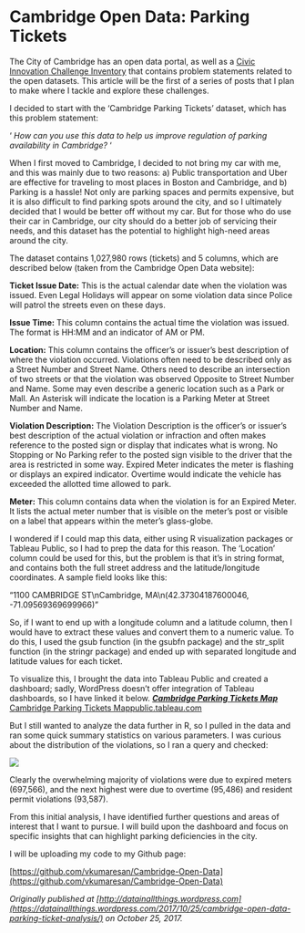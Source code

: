 
# Cambridge Open Data: Parking Tickets



The City of Cambridge has an open data portal, as well as a [Civic Innovation Challenge Inventory](https://data.cambridgema.gov/General-Government/Civic-Innovation-Challenge-Inventory/x96z-hdnh/data) that contains problem statements related to the open datasets. This article will be the first of a series of posts that I plan to make where I tackle and explore these challenges.

I decided to start with the ‘Cambridge Parking Tickets’ dataset, which has this problem statement:

‘ *How can you use this data to help us improve regulation of parking availability in Cambridge?* ‘

When I first moved to Cambridge, I decided to not bring my car with me, and this was mainly due to two reasons: a) Public transportation and Uber are effective for traveling to most places in Boston and Cambridge, and b) Parking is a hassle! Not only are parking spaces and permits expensive, but it is also difficult to find parking spots around the city, and so I ultimately decided that I would be better off without my car. But for those who do use their car in Cambridge, our city should do a better job of servicing their needs, and this dataset has the potential to highlight high-need areas around the city.

The dataset contains 1,027,980 rows (tickets) and 5 columns, which are described below (taken from the Cambridge Open Data website):

**Ticket Issue Date:** This is the actual calendar date when the violation was issued. Even Legal Holidays will appear on some violation data since Police will patrol the streets even on these days.

**Issue Time:** This column contains the actual time the violation was issued. The format is HH:MM and an indicator of AM or PM.

**Location:** This column contains the officer’s or issuer’s best description of where the violation occurred. Violations often need to be described only as a Street Number and Street Name. Others need to describe an intersection of two streets or that the violation was observed Opposite to Street Number and Name. Some may even describe a generic location such as a Park or Mall. An Asterisk will indicate the location is a Parking Meter at Street Number and Name.

**Violation Description:** The Violation Description is the officer’s or issuer’s best description of the actual violation or infraction and often makes reference to the posted sign or display that indicates what is wrong. No Stopping or No Parking refer to the posted sign visible to the driver that the area is restricted in some way. Expired Meter indicates the meter is flashing or displays an expired indicator. Overtime would indicate the vehicle has exceeded the allotted time allowed to park.

**Meter:** This column contains data when the violation is for an Expired Meter. It lists the actual meter number that is visible on the meter’s post or visible on a label that appears within the meter’s glass-globe.

I wondered if I could map this data, either using R visualization packages or Tableau Public, so I had to prep the data for this reason. The ‘Location’ column could be used for this, but the problem is that it’s in string format, and contains both the full street address and the latitude/longitude coordinates. A sample field looks like this:

“1100 CAMBRIDGE ST\nCambridge, MA\n(42.37304187600046, -71.09569369699966)”

So, if I want to end up with a longitude column and a latitude column, then I would have to extract these values and convert them to a numeric value. To do this, I used the gsub function (in the gsubfn package) and the str_split function (in the stringr package) and ended up with separated longitude and latitude values for each ticket.

To visualize this, I brought the data into Tableau Public and created a dashboard; sadly, WordPress doesn’t offer integration of Tableau dashboards, so I have linked it below.
[***Cambridge Parking Tickets Map***
Cambridge Parking Tickets Mappublic.tableau.com](https://public.tableau.com/views/CambridgeParkingTicketsMap/Map?:showVizHome=no&:embed=true)

But I still wanted to analyze the data further in R, so I pulled in the data and ran some quick summary statistics on various parameters. I was curious about the distribution of the violations, so I ran a query and checked:

![](https://cdn-images-1.medium.com/max/2000/0*-yUGGaEeRYD932zr)

Clearly the overwhelming majority of violations were due to expired meters (697,566), and the next highest were due to overtime (95,486) and resident permit violations (93,587).

From this initial analysis, I have identified further questions and areas of interest that I want to pursue. I will build upon the dashboard and focus on specific insights that can highlight parking deficiencies in the city.

I will be uploading my code to my Github page:

[https://github.com/vkumaresan/Cambridge-Open-Data](https://github.com/vkumaresan/Cambridge-Open-Data)

*Originally published at [http://datainallthings.wordpress.com](https://datainallthings.wordpress.com/2017/10/25/cambridge-open-data-parking-ticket-analysis/) on October 25, 2017.*
